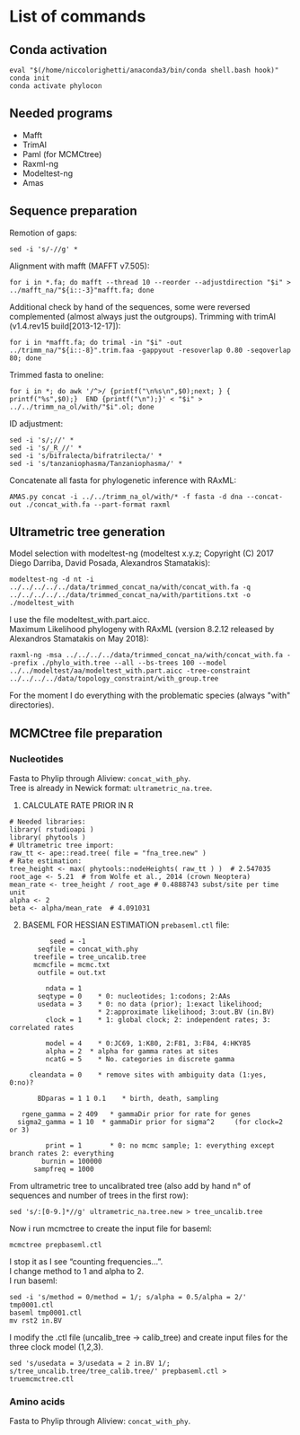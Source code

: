 # List of commands 
## Conda activation
```
eval "$(/home/niccolorighetti/anaconda3/bin/conda shell.bash hook)" 
conda init
conda activate phylocon
```
## Needed programs
- Mafft
- TrimAl
- Paml (for MCMCtree)
- Raxml-ng
- Modeltest-ng
- Amas
## Sequence preparation
Remotion of gaps:
```
sed -i 's/-//g' *
```
Alignment with mafft (MAFFT v7.505):
```
for i in *.fa; do mafft --thread 10 --reorder --adjustdirection "$i" > ../mafft_na/"${i::-3}"mafft.fa; done 
```
Additional check by hand of the sequences, some were reversed complemented (almost always just the outgroups).
Trimming with trimAl (v1.4.rev15 build[2013-12-17]):
```
for i in *mafft.fa; do trimal -in "$i" -out ../trimm_na/"${i::-8}".trim.faa -gappyout -resoverlap 0.80 -seqoverlap 80; done
```
Trimmed fasta to oneline:
```
for i in *; do awk '/^>/ {printf("\n%s\n",$0);next; } { printf("%s",$0);}  END {printf("\n");}' < "$i" > ../../trimm_na_ol/with/"$i".ol; done
```
ID adjustment:
```
sed -i 's/;//' *
sed -i 's/_R_//' *
sed -i 's/bifralecta/bifratrilecta/' *
sed -i 's/tanzaniophasma/Tanzaniophasma/' *
```
Concatenate all fasta for phylogenetic inference with RAxML:
```
AMAS.py concat -i ../../trimm_na_ol/with/* -f fasta -d dna --concat-out ./concat_with.fa --part-format raxml
```
## Ultrametric tree generation
Model selection with modeltest-ng (modeltest x.y.z; Copyright (C) 2017 Diego Darriba, David Posada, Alexandros Stamatakis):
```
modeltest-ng -d nt -i ../../../../../data/trimmed_concat_na/with/concat_with.fa -q ../../../../../data/trimmed_concat_na/with/partitions.txt -o ./modeltest_with
```
I use the file modeltest_with.part.aicc.  
Maximum Likelihood phylogeny with RAxML (version 8.2.12 released by Alexandros Stamatakis on May 2018):
```
raxml-ng -msa ../../../../data/trimmed_concat_na/with/concat_with.fa --prefix ./phylo_with.tree --all --bs-trees 100 --model ../../modeltest/aa/modeltest_with.part.aicc -tree-constraint ../../../../data/topology_constraint/with_group.tree
```
For the moment I do everything with the problematic species (always "with" directories).  
## MCMCtree file preparation
### Nucleotides
Fasta to Phylip through Aliview: ```concat_with_phy```.  
Tree is already in Newick format: ```ultrametric_na.tree```.  
1. CALCULATE RATE PRIOR IN R
```
# Needed libraries:
library( rstudioapi )
library( phytools )
# Ultrametric tree import:
raw_tt <- ape::read.tree( file = "fna_tree.new" )
# Rate estimation:
tree_height <- max( phytools::nodeHeights( raw_tt ) )  # 2.547035
root_age <- 5.21  # from Wolfe et al., 2014 (crown Neoptera)
mean_rate <- tree_height / root_age # 0.4888743 subst/site per time unit
alpha <- 2
beta <- alpha/mean_rate  # 4.091031
```
2. BASEML FOR HESSIAN ESTIMATION
```prebaseml.ctl``` file:
```
          seed = -1
       seqfile = concat_with.phy
      treefile = tree_uncalib.tree
      mcmcfile = mcmc.txt
       outfile = out.txt

         ndata = 1
       seqtype = 0    * 0: nucleotides; 1:codons; 2:AAs
       usedata = 3    * 0: no data (prior); 1:exact likelihood;
                      * 2:approximate likelihood; 3:out.BV (in.BV)
         clock = 1    * 1: global clock; 2: independent rates; 3: correlated rates

         model = 4    * 0:JC69, 1:K80, 2:F81, 3:F84, 4:HKY85
         alpha = 2  * alpha for gamma rates at sites
         ncatG = 5    * No. categories in discrete gamma

     cleandata = 0    * remove sites with ambiguity data (1:yes, 0:no)?

       BDparas = 1 1 0.1    * birth, death, sampling

   rgene_gamma = 2 409   * gammaDir prior for rate for genes
  sigma2_gamma = 1 10  * gammaDir prior for sigma^2     (for clock=2 or 3)

         print = 1       * 0: no mcmc sample; 1: everything except branch rates 2: everything
        burnin = 100000
      sampfreq = 1000
```
From ultrametric tree to uncalibrated tree (also add by hand n° of sequences and number of trees in the first row):
```
sed 's/:[0-9.]*//g' ultrametric_na.tree.new > tree_uncalib.tree
```
Now i run mcmctree to create the input file for baseml:
```
mcmctree prepbaseml.ctl
```
I stop it as I see “counting frequencies…”.  
I change method to 1 and alpha to 2.  
I run baseml:
```
sed -i 's/method = 0/method = 1/; s/alpha = 0.5/alpha = 2/' tmp0001.ctl 
baseml tmp0001.ctl
mv rst2 in.BV
```
I modify the .ctl file (uncalib_tree -> calib_tree) and create input files for the three clock model (1,2,3).
```
sed 's/usedata = 3/usedata = 2 in.BV 1/; s/tree_uncalib.tree/tree_calib.tree/' prepbaseml.ctl > truemcmctree.ctl
```







### Amino acids
Fasta to Phylip through Aliview: ```concat_with_phy```.  
